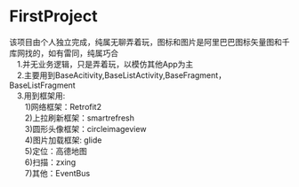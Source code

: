 # FirstProject
该项目由个人独立完成，纯属无聊弄着玩，图标和图片是阿里巴巴图标矢量图和千库网找的，如有雷同，纯属巧合<br/>
　1.并无业务逻辑，只是弄着玩，以模仿其他App为主<br />
　2.主要用到BaseAcitivity,BaseListActivity,BaseFragment，BaseListFragment<br/>
　3.用到框架用:<br/>
　　1)网络框架：Retrofit2<br/>
　　2)上拉刷新框架：smartrefresh<br/>
　　3)圆形头像框架：circleimageview<br/>
　　4)图片加载框架: glide<br />
　　5)定位：高德地图<br/>
　　6)扫描：zxing<br/>
　　7)其他：EventBus<br/>


